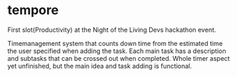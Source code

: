 # tempore

First slot(Productivity) at the Night of the Living Devs hackathon event.

Timemanagement system that counts down time from the estimated time the user specified when adding the task. Each main task has a description and subtasks that can be crossed out when completed. Whole timer aspect yet unfinished, but the main idea and task adding is functional.
